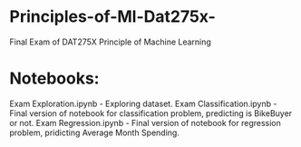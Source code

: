 # Principles-of-Ml-Dat275x-
Final Exam of DAT275X Principle of Machine Learning

# Notebooks:

Exam Exploration.ipynb - Exploring dataset.
Exam Classification.ipynb - Final version of notebook for classification problem, predicting is BikeBuyer or not.
Exam Regression.ipynb - Final version of notebook for regression problem, pridicting Average Month Spending.
